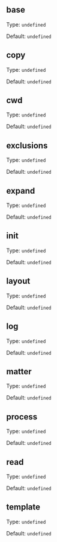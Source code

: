 ## base
Type: `undefined`

Default: `undefined`

## copy
Type: `undefined`

Default: `undefined`

## cwd
Type: `undefined`

Default: `undefined`

## exclusions
Type: `undefined`

Default: `undefined`

## expand
Type: `undefined`

Default: `undefined`

## init
Type: `undefined`

Default: `undefined`

## layout
Type: `undefined`

Default: `undefined`

## log
Type: `undefined`

Default: `undefined`

## matter
Type: `undefined`

Default: `undefined`

## process
Type: `undefined`

Default: `undefined`

## read
Type: `undefined`

Default: `undefined`

## template
Type: `undefined`

Default: `undefined`

